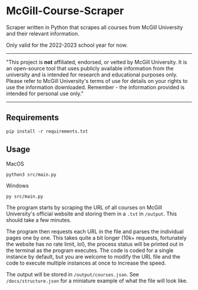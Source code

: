 # McGill-Course-Scraper
Scraper written in Python that scrapes all courses from McGill University and their relevant information.

Only valid for the 2022-2023 school year for now. 

---

"This project is **not** affiliated, endorsed, or vetted by McGill University. It is an open-source tool that uses publicly available information from the university and is intended for research and educational purposes only. Please refer to McGill University's terms of use for details on your rights to use the information downloaded. Remember - the information provided is intended for personal use only."

---

## Requirements
```
pip install -r requirements.txt
```

## Usage
MacOS 
```
python3 src/main.py 
```
Windows
```
py src/main.py
```

The program starts by scraping the URL of all courses on McGill University's official website and storing them in a `.txt` in `/output`. This should take a few minutes.

The program then requests each URL in the file and parses the individual pages one by one. This takes quite a bit longer (10k+ requests, fortunately the website has no rate limit, lol), the process status will be printed out in the terminal as the program executes. The code is coded for a single instance by default, but you are welcome to modify the URL file and the code to execute multiple instances at once to increase the speed. 

The output will be stored in `/output/courses.json`. See `/docs/structure.json` for a miniature example of what the file will look like.
